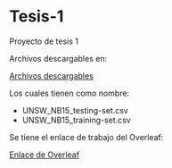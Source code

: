 # Tesis-1

Proyecto de tesis 1

Archivos descargables en:

[Archivos descargables](https://github.com/Kinartb/Tesis-1/releases/tag/Arhivos_Descargables)

Los cuales tienen como nombre:
- UNSW_NB15_testing-set.csv
- UNSW_NB15_training-set.csv

Se tiene el enlace de trabajo del Overleaf:

[Enlace de Overleaf](https://www.overleaf.com/7176943143mzkpgqxfmypb#bc0891)
